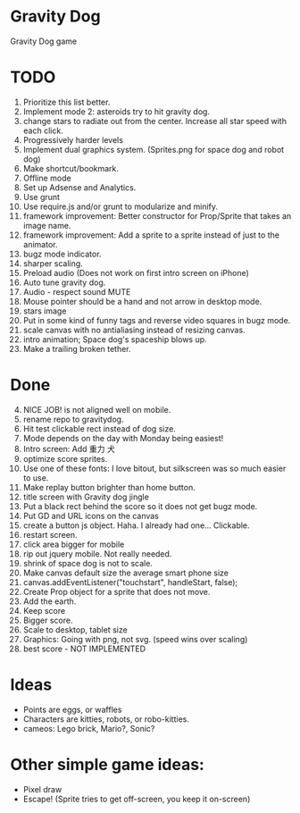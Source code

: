 Gravity Dog
===========

Gravity Dog game

# TODO
1. Prioritize this list better.
1. Implement mode 2: asteroids try to hit gravity dog.
1. change stars to radiate out from the center.  Increase all star speed with each click.
2. Progressively harder levels
1. Implement dual graphics system.  (Sprites.png for space dog and robot dog)
8. Make shortcut/bookmark.
9. Offline mode
2. Set up Adsense and Analytics.
10. Use grunt
2. Use require.js and/or grunt to modularize and minify.
1. framework improvement: Better constructor for Prop/Sprite that takes an image name.
1. framework improvement: Add a sprite to a sprite instead of just to the animator.
3. bugz mode indicator.
5. sharper scaling.
5. Preload audio (Does not work on first intro screen on iPhone)
6. Auto tune gravity dog.
7. Audio - respect sound MUTE
3. Mouse pointer should be a hand and not arrow in desktop mode.
2. stars image
2. Put in some kind of funny <HTML> tags and reverse video squares in bugz mode.
5. scale canvas with no antialiasing instead of resizing canvas.
1. intro animation;  Space dog's spaceship blows up.
1. Make a trailing broken tether.

# Done
4. NICE JOB! is not aligned well on mobile.
1. rename repo to gravitydog.
4. Hit test clickable rect instead of dog size.
1. Mode depends on the day with Monday being easiest!
3. Intro screen:  Add 重力 犬
1. optimize score sprites.
2. Use one of these fonts: I love bitout, but silkscreen was so much easier to use.
1. Make replay button brighter than home button.
1. title screen with Gravity dog jingle
1. Put a black rect behind the score so it does not get bugz mode.
2. Put GD and URL icons on the canvas
6. create a button js object.  Haha.  I already had one... Clickable.
1. restart screen.
4. click area bigger for mobile
7. rip out jquery mobile.  Not really needed.
1. shrink of space dog is not to scale.
1. Make canvas default size the average smart phone size
1. canvas.addEventListener("touchstart", handleStart, false);
1. Create Prop object for a sprite that does not move.
6. Add the earth.
1. Keep score
1. Bigger score.
1. Scale to desktop, tablet size
1. Graphics: Going with png, not svg. (speed wins over scaling)
1. best score - NOT IMPLEMENTED

# Ideas
* Points are eggs, or waffles
* Characters are kitties, robots, or robo-kitties.
* cameos: Lego brick, Mario?, Sonic?

# Other simple game ideas:
* Pixel draw
* Escape!  (Sprite tries to get off-screen, you keep it on-screen)
